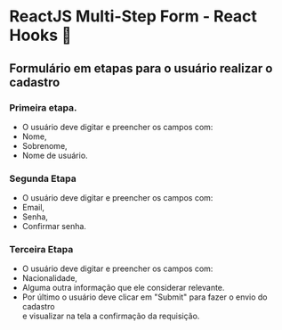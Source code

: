 # ReactJS Multi-Step Form - React Hooks 🎣

## Formulário em etapas para o usuário realizar o cadastro

### Primeira etapa.
- O usuário deve digitar e preencher os campos com:
- Nome,
- Sobrenome,
- Nome de usuário.

### Segunda Etapa
- O usuário deve digitar e preencher os campos com:
- Email,
- Senha,
- Confirmar senha.

### Terceira Etapa
- O usuário deve digitar e preencher os campos com:
- Nacionalidade,
- Alguma outra informação que ele considerar relevante.
- Por último o usuário deve clicar em "Submit" para fazer o envio do cadastro <br/>
 e visualizar na tela a confirmação da requisição.




